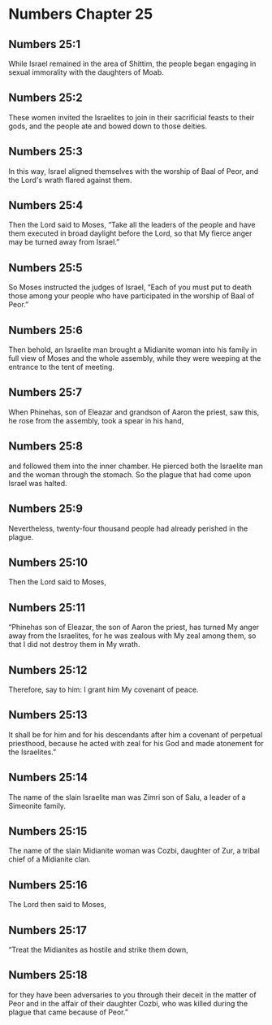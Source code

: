 # Numbers Chapter 25

## Numbers 25:1
While Israel remained in the area of Shittim, the people began engaging in sexual immorality with the daughters of Moab.

## Numbers 25:2
These women invited the Israelites to join in their sacrificial feasts to their gods, and the people ate and bowed down to those deities.

## Numbers 25:3
In this way, Israel aligned themselves with the worship of Baal of Peor, and the Lord's wrath flared against them.

## Numbers 25:4
Then the Lord said to Moses, “Take all the leaders of the people and have them executed in broad daylight before the Lord, so that My fierce anger may be turned away from Israel.”

## Numbers 25:5
So Moses instructed the judges of Israel, “Each of you must put to death those among your people who have participated in the worship of Baal of Peor.”

## Numbers 25:6
Then behold, an Israelite man brought a Midianite woman into his family in full view of Moses and the whole assembly, while they were weeping at the entrance to the tent of meeting.

## Numbers 25:7
When Phinehas, son of Eleazar and grandson of Aaron the priest, saw this, he rose from the assembly, took a spear in his hand,

## Numbers 25:8
and followed them into the inner chamber. He pierced both the Israelite man and the woman through the stomach. So the plague that had come upon Israel was halted.

## Numbers 25:9
Nevertheless, twenty-four thousand people had already perished in the plague.

## Numbers 25:10
Then the Lord said to Moses,

## Numbers 25:11
“Phinehas son of Eleazar, the son of Aaron the priest, has turned My anger away from the Israelites, for he was zealous with My zeal among them, so that I did not destroy them in My wrath.

## Numbers 25:12
Therefore, say to him: I grant him My covenant of peace.

## Numbers 25:13
It shall be for him and for his descendants after him a covenant of perpetual priesthood, because he acted with zeal for his God and made atonement for the Israelites.”

## Numbers 25:14
The name of the slain Israelite man was Zimri son of Salu, a leader of a Simeonite family.

## Numbers 25:15
The name of the slain Midianite woman was Cozbi, daughter of Zur, a tribal chief of a Midianite clan.

## Numbers 25:16
The Lord then said to Moses,

## Numbers 25:17
“Treat the Midianites as hostile and strike them down,

## Numbers 25:18
for they have been adversaries to you through their deceit in the matter of Peor and in the affair of their daughter Cozbi, who was killed during the plague that came because of Peor.”

